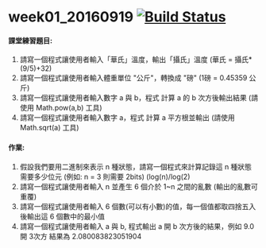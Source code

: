 # week01_20160919 [![Build Status](https://travis-ci.org/csie-asia/week01-20160919-ChadCYB.svg?branch=master)](https://travis-ci.org/csie-asia/week01-20160919-ChadCYB)

#### 課堂練習題目:  

1. 請寫一個程式讓使用者輸入「華氏」溫度，輸出「攝氏」溫度 (華氏 = 攝氏*(9/5)+32)
2. 請寫一個程式讓使用者輸入體重單位 "公斤"，轉換成 "磅" (1磅 = 0.45359 公斤)
3. 請寫一個程式讓使用者輸入數字 a 與 b，程式 計算 a 的 b 次方後輸出結果 (請使用 Math.pow(a,b) 工具)
4. 請寫一個程式讓使用者輸入數字 a，程式 計算 a 平方根並輸出 (請使用 Math.sqrt(a) 工具)

#### 作業:

1. 假設我們要用二進制來表示 n 種狀態，請寫一個程式來計算記錄這 n 種狀態需要多少位元 (例如: n = 3 則需要 2bits)  (log(n)/log(2)
2. 請寫一個程式讓使用者輸入 n 並產生 6 個介於 1~n 之間的亂數 (輸出的亂數可重覆)
3. 請寫一個程式讓使用者輸入 6 個數(可以有小數)的值，每一個值都取四捨五入後輸出這 6 個數中的最小值
4. 請寫一個程式讓使用者輸入 a 與 b, 程式輸出 a 開 b 次方後的結果，例如 9.0 開 3次方 結果為 2.080083823051904
